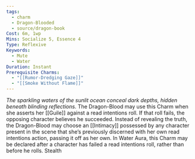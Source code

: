 ```yaml
---
tags:
  - charm
  - Dragon-Blooded
  - source/dragon-book
Cost: 6m, 1wp
Mins: Socialize 5, Essence 4
Type: Reflexive
Keywords:
  - Mute
  - Water
Duration: Instant
Prerequisite Charms:
  - "[[Rumor-Dredging Gaze]]"
  - "[[Smoke Without Flame]]"
---
```

*The sparkling waters of the sunlit ocean conceal dark depths, hidden beneath blinding reflections.*
The Dragon-Blood may use this Charm when she asserts her [[Guile]] against a read intentions roll. If that roll fails, the opposing character believes he succeeded. Instead of revealing the truth, the Dragon-Blood may choose an [[Intimacy]] possessed by any character present in the scene that she’s previously discerned with her own read intentions action, passing it off as her own. In Water Aura, this Charm may be declared after a character has failed a read intentions roll, rather than before he rolls. Stealth